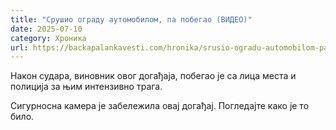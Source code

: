```yaml
---
title: "Срушио ограду аутомобилом, па побегао (ВИДЕО)"
date: 2025-07-10
category: Хроника
url: https://backapalankavesti.com/hronika/srusio-ogradu-automobilom-pa-pobegao-video/
---
```


Након судара, виновник овог догађаја, побегао је са лица места и полиција за њим интензивно трага.

Сигурносна камера је забележила овај догађај. Погледајте како је то било.
